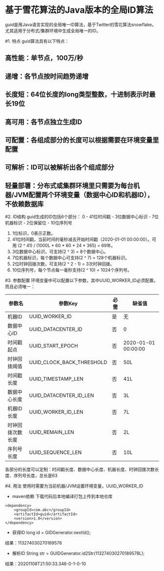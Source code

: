 基于雪花算法的Java版本的全局ID算法
===
guid是用Java语言实现的全局唯一ID算法，基于Twitter的雪花算法snowflake。
尤其适用于分布式/集群环境中生成全局唯一的ID。

#1. 特点
guid算法具有以下特点：
## 高性能：单节点，100万/秒
## 递增：各节点按时间趋势递增
## 长度短：64位长度的long类型整数，十进制表示时最长19位
## 高可用：各节点独立生成ID
## 可配置：各组成部分的长度可以根据需要在环境变量里配置
## 可解析：ID可以被解析出各个组成部分
## 轻量部署：分布式或集群环境里只需要为每台机器/JVM配置两个环境变量（数据中心ID和机器ID），不依赖数据库

#2. ID结构
guid生成的ID包括6个部分：
0 - 41位时间戳 - 3位数据中心标识 - 7位机器标识 - 2位保留位 - 10位序列号
1. 1位标识，0表示正数。
2. 41位时间戳，当前时间的毫秒减去开始时间戳（2020-01-01 00:00:00）。可用 (2 ^ 41) / (1000L * 60 * 60 * 24 * 365) = 69年。
3. 3位数据中心标识，可支持(2 ^ 3) = 8个数据中心。
4. 7位机器标识，每个数据中心可支持(2 ^ 7) = 128个机器标识。
5. 2位时钟回拨次数，可支持(2 ^ 2 - 1) = 3次时钟回拨。
6. 10位序列号，每个节点每一毫秒支持(2 ^ 10) = 1024个序列号。

#3. 参数配置
环境变量中可以配置以下参数，其中UUID_WORKER_ID必须配置，而且必须唯一：

|参数名|参数Key|必需|缺省值|
|----|----|----|----|
|机器ID|UUID_WORKER_ID|是|无|
|数据中心ID|UUID_DATACENTER_ID|否|0|
|时间戳起点|UUID_START_EPOCH|否|2020-01-01 00:00:00|
|时钟回拨阈值|UUID_CLOCK_BACK_THRESHOLD|否|50L|
|时间戳长度|UUID_TIMESTAMP_LEN|否|41L|
|数据中心长度|UUID_DATACENTER_ID_LEN|否|3L|
|机器ID长度|UUID_WORKER_ID_LEN|否|7L|
|时钟回拨次数长度|UUID_REMAIN_LEN|否|2L|
|序列号长度|UUID_SEQUENCE_LEN|否|10L|

各部分的长度可以定制：时间戳长度、数据中心长度、机器长度、时钟回拨次数长度、序列号长度，总长是63

#4. 用法
使用时需要为当前机器/JVM设置环境变量，UUID_WORKER_ID

* maven依赖
下载代码后本地编译打包上传到本地仓库
```
<dependency>
    <groupId>com.abc</groupId>
    <artifactId>guid</artifactId>
    <version>1.0</version>
</dependency>
```

* 获得ID
long id = GIDGenerator.nextId();

结果：113274030270189578
* 解析ID
String str = GUIDGenerator.id2Str(113274030270189578L);

结果：20201108T21:50:33.346-0-1-0-10
